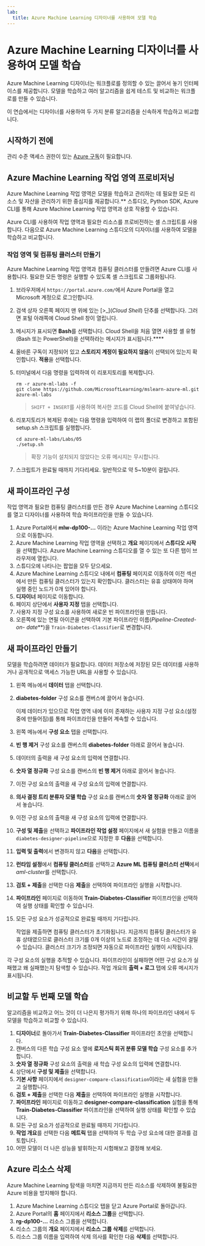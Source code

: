 ```yaml
---
lab:
  title: Azure Machine Learning 디자이너를 사용하여 모델 학습
---
```


# Azure Machine Learning 디자이너를 사용하여 모델 학습

Azure Machine Learning 디자이너는 워크플로를 정의할 수 있는 끌어서 놓기 인터페이스를 제공합니다. 모델을 학습하고 여러 알고리즘을 쉽게 테스트 및 비교하는 워크플로를 만들 수 있습니다.

이 연습에서는 디자이너를 사용하여 두 가지 분류 알고리즘을 신속하게 학습하고 비교합니다.

## 시작하기 전에

관리 수준 액세스 권한이 있는 [Azure 구독](https://azure.microsoft.com/free?azure-portal=true)이 필요합니다.

## Azure Machine Learning 작업 영역 프로비저닝

Azure Machine Learning 작업 영역은 모델을 학습하고 관리하는 데 필요한 모든 리소스 및 자산을 관리하기 위한 중심지를 제공합니다.** 스튜디오, Python SDK, Azure CLI를 통해 Azure Machine Learning 작업 영역과 상호 작용할 수 있습니다.

Azure CLI를 사용하여 작업 영역과 필요한 리소스를 프로비전하는 셸 스크립트를 사용합니다. 다음으로 Azure Machine Learning 스튜디오의 디자이너를 사용하여 모델을 학습하고 비교합니다.

### 작업 영역 및 컴퓨팅 클러스터 만들기

Azure Machine Learning 작업 영역과 컴퓨팅 클러스터를 만들려면 Azure CLI를 사용합니다. 필요한 모든 명령은 실행할 수 있도록 셸 스크립트로 그룹화됩니다.

1. 브라우저에서 `https://portal.azure.com/`에서 Azure Portal을 열고 Microsoft 계정으로 로그인합니다.
1. 검색 상자 오른쪽 페이지 맨 위에 있는 \[>_](*Cloud Shell*) 단추를 선택합니다. 그러면 포털 아래쪽에 Cloud Shell 창이 열립니다.
1. 메시지가 표시되면 **Bash**를 선택합니다. Cloud Shell을 처음 열면 사용할 셸 유형(Bash 또는 PowerShell)을 선택하라는 메시지가 표시됩니다.****
1. 올바른 구독이 지정되어 있고 **스토리지 계정이 필요하지 않음**이 선택되어 있는지 확인합니다. **적용**을 선택합니다.
1. 터미널에서 다음 명령을 입력하여 이 리포지토리를 복제합니다.

    ```azurecli
    rm -r azure-ml-labs -f
    git clone https://github.com/MicrosoftLearning/mslearn-azure-ml.git azure-ml-labs
    ```

    > `SHIFT + INSERT`를 사용하여 복사한 코드를 Cloud Shell에 붙여넣습니다.

1. 리포지토리가 복제된 후에는 다음 명령을 입력하여 이 랩의 폴더로 변경하고 포함된 setup.sh 스크립트를 실행합니다.

    ```azurecli
    cd azure-ml-labs/Labs/05
    ./setup.sh
    ```

    > 확장 기능이 설치되지 않았다는 오류 메시지는 무시합니다.

1. 스크립트가 완료될 때까지 기다리세요. 일반적으로 약 5~10분이 걸립니다.

## 새 파이프라인 구성

작업 영역과 필요한 컴퓨팅 클러스터를 만든 경우 Azure Machine Learning 스튜디오를 열고 디자이너를 사용하여 학습 파이프라인을 만들 수 있습니다.

1. Azure Portal에서 **mlw-dp100-...** 이라는 Azure Machine Learning 작업 영역으로 이동합니다.
1. Azure Machine Learning 작업 영역을 선택하고 **개요** 페이지에서 **스튜디오 시작**을 선택합니다. Azure Machine Learning 스튜디오를 열 수 있는 또 다른 탭이 브라우저에 열립니다.
1. 스튜디오에 나타나는 팝업을 모두 닫으세요.
1. Azure Machine Learning 스튜디오 내에서 **컴퓨팅** 페이지로 이동하여 이전 섹션에서 만든 컴퓨팅 클러스터가 있는지 확인합니다. 클러스터는 유휴 상태여야 하며 실행 중인 노드가 0개 있어야 합니다.
1. **디자이너** 페이지로 이동합니다.
1. 페이지 상단에서 **사용자 지정** 탭을 선택합니다.
1. 사용자 지정 구성 요소를 사용하여 새로운 빈 파이프라인을 만듭니다.
1. 오른쪽에 있는 연필 아이콘을 선택하여 기본 파이프라인 이름(**Pipeline-Created-on-* date***)을 `Train-Diabetes-Classifier`로 변경합니다.


## 새 파이프라인 만들기

모델을 학습하려면 데이터가 필요합니다. 데이터 저장소에 저장된 모든 데이터를 사용하거나 공개적으로 액세스 가능한 URL을 사용할 수 있습니다.

1. 왼쪽 메뉴에서 **데이터** 탭을 선택합니다.
1. **diabetes-folder** 구성 요소를 캔버스에 끌어서 놓습니다.

    이제 데이터가 있으므로 작업 영역 내에 이미 존재하는 사용자 지정 구성 요소(설정 중에 만들어짐)를 통해 파이프라인을 만들어 계속할 수 있습니다.

1. 왼쪽 메뉴에서 **구성 요소** 탭을 선택합니다.
1. **빈 행 제거** 구성 요소를 캔버스의 **diabetes-folder** 아래로 끌어서 놓습니다.
1. 데이터의 출력을 새 구성 요소의 입력에 연결합니다.
1. **숫자 열 정규화** 구성 요소를 캔버스의 **빈 행 제거** 아래로 끌어서 놓습니다.
1. 이전 구성 요소의 출력을 새 구성 요소의 입력에 연결합니다.
1. **의사 결정 트리 분류자 모델 학습** 구성 요소를 캔버스의 **숫자 열 정규화** 아래로 끌어서 놓습니다.
1. 이전 구성 요소의 출력을 새 구성 요소의 입력에 연결합니다.
1. **구성 및 제출**을 선택하고 **파이프라인 작업 설정** 페이지에서 새 실험을 만들고 이름을 `diabetes-designer-pipeline`으로 지정한 후 **다음**을 선택합니다.
1. **입력 및 출력**에서 변경하지 않고 **다음**을 선택합니다.
1. **런타임 설정**에서 **컴퓨팅 클러스터**를 선택하고 **Azure ML 컴퓨팅 클러스터 선택**에서 *aml-cluster*를 선택합니다.
1. **검토 + 제출**을 선택한 다음 **제출**을 선택하여 파이프라인 실행을 시작합니다.
1. **파이프라인** 페이지로 이동하여 **Train-Diabetes-Classifier** 파이프라인을 선택하여 실행 상태를 확인할 수 있습니다.
1. 모든 구성 요소가 성공적으로 완료될 때까지 기다립니다.

    작업을 제출하면 컴퓨팅 클러스터가 초기화됩니다. 지금까지 컴퓨팅 클러스터가 유휴 상태였으므로 클러스터 크기를 0개 이상의 노드로 조정하는 데 다소 시간이 걸릴 수 있습니다. 클러스터 크기가 조정되면 자동으로 파이프라인 실행이 시작됩니다.

각 구성 요소의 실행을 추적할 수 있습니다. 파이프라인이 실패하면 어떤 구성 요소가 실패했고 왜 실패했는지 탐색할 수 있습니다. 작업 개요의 **출력 + 로그** 탭에 오류 메시지가 표시됩니다.

## 비교할 두 번째 모델 학습

알고리즘을 비교하고 어느 것이 더 나은지 평가하기 위해 하나의 파이프라인 내에서 두 모델을 학습하고 비교할 수 있습니다.

1. **디자이너**로 돌아가서 **Train-Diabetes-Classifier** 파이프라인 초안을 선택합니다.
1. 캔버스의 다른 학습 구성 요소 옆에 **로지스틱 회귀 분류 모델 학습** 구성 요소를 추가합니다.
1. **숫자 열 정규화** 구성 요소의 출력을 새 학습 구성 요소의 입력에 연결합니다.
1. 상단에서 **구성 및 제출**을 선택합니다.
1. **기본 사항** 페이지에서 `designer-compare-classification`이라는 새 실험을 만들고 실행합니다.
1. **검토 + 제출**을 선택한 다음 **제출**을 선택하여 파이프라인 실행을 시작합니다.
1. **파이프라인** 페이지로 이동하고 **designer-compare-classification** 실험을 통해 **Train-Diabetes-Classifier** 파이프라인을 선택하여 실행 상태를 확인할 수 있습니다.
1. 모든 구성 요소가 성공적으로 완료될 때까지 기다립니다.  
1. **작업 개요**를 선택한 다음 **메트릭** 탭을 선택하여 두 학습 구성 요소에 대한 결과를 검토합니다.
1. 어떤 모델이 더 나은 성능을 발휘하는지 시험해보고 결정해 보세요.

## Azure 리소스 삭제

Azure Machine Learning 탐색을 마치면 지금까지 만든 리소스를 삭제하여 불필요한 Azure 비용을 방지해야 합니다.

1. Azure Machine Learning 스튜디오 탭을 닫고 Azure Portal로 돌아갑니다.
1. Azure Portal의 **홈** 페이지에서 **리소스 그룹**을 선택합니다.
1. **rg-dp100-...** 리소스 그룹을 선택합니다.
1. 리소스 그룹의 **개요** 페이지에서 **리소스 그룹 삭제**를 선택합니다.
1. 리소스 그룹 이름을 입력하여 삭제 의사를 확인한 다음 **삭제**를 선택합니다.
